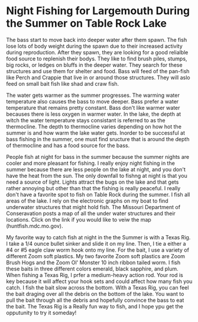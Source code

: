 # Night Fishing for Largemouth During the Summer on Table Rock Lake

The bass start to move back into deeper water after them spawn. The fish lose lots of body weight during the spawn due to their increased activity during reproduction. After they spawn, they are looking for a good relialble food source to replenish their bodys. They like to find brush piles, stumps, big rocks, or ledges on bluffs in the deeper water. They search for these structures and use them for shelter and food. Bass will feed of the pan-fish like Perch and Crappie that live in or around those structures. They will aslo feed on small bait fish like shad and craw fish.

The water gets warmer as the summer progresses. The warming water temperature also causes the bass to move deeper. Bass prefer a water temperature that remains pretty constant. Bass don't like warmer water becauses there is less oxygen in warmer water. In the lake, the depth at witch the water temperature stays consistant is referred to as the thermocline. The depth to thermocline varies depending on how hot the summer is and how warm the lake water gets. Inorder to be successful at bass fishing in the summer, one must find sructure that is around the depth of thermocline and has a food source for the bass.

People fish at night for bass in the summer because the summer nights are cooler and more pleasant for fishing. I really enjoy night fishing in the summer because there are less people on the lake at night, and you don't have the heat from the sun. The only downfall to fishng at night is that you need a source of light. Lights attract the bugs on the lake and that gets rather annoying but other than that the fishing is really peaceful. I really don't have a favorite spot to fish on Table Rock during the summer. I fish all areas of the lake. I rely on the electronic graphs on my boat to find underwater structures that might hold fish. The Missouri Department of Conseravation posts a map of all the under water structures and their locations. Click on the link if you would like to veiw the map (huntfish.mdc.mo.gov).

My favorite way to catch fish at night in the the Summer is with a Texas Rig. I take a 1/4 ounce bullet sinker and slide it on my line. Then, I tie a either a #4 or #5 eagle claw worm hook onto my line. For the bait, I use a variety of different Zoom soft plastics. My two favorite Zoom soft plastics are Zoom Brush Hogs and the Zoom Ol' Monster 10 inch ribbon tailed worm. I fish these baits in three different colors emerald, black sapphire, and plum. When fishing a Texas Rig, I prfer a medium-heavy action rod. Your rod is key because it will affect your hook sets and could affect how many fish you catch. I fish the bait slow across the bottom. With a Texas Rig, you can feel the bait draging over all the debris on the bottom of the lake. You want to pull the bait through all the debris and hopefully convince the bass to eat the bait. The Texas Rig is a Really fun way to fish, and I hope ypu get the opputunity to try it someday!
